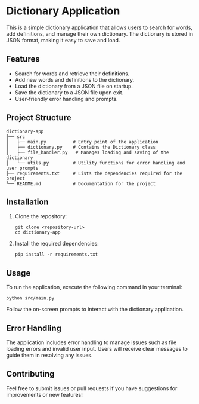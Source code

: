 # Dictionary Application

This is a simple dictionary application that allows users to search for words, add definitions, and manage their own dictionary. The dictionary is stored in JSON format, making it easy to save and load.

## Features

- Search for words and retrieve their definitions.
- Add new words and definitions to the dictionary.
- Load the dictionary from a JSON file on startup.
- Save the dictionary to a JSON file upon exit.
- User-friendly error handling and prompts.

## Project Structure

```
dictionary-app
├── src
│   ├── main.py          # Entry point of the application
│   ├── dictionary.py    # Contains the Dictionary class
│   ├── file_handler.py   # Manages loading and saving of the dictionary
│   └── utils.py         # Utility functions for error handling and user prompts
├── requirements.txt     # Lists the dependencies required for the project
└── README.md            # Documentation for the project
```

## Installation

1. Clone the repository:
   ```
   git clone <repository-url>
   cd dictionary-app
   ```

2. Install the required dependencies:
   ```
   pip install -r requirements.txt
   ```

## Usage

To run the application, execute the following command in your terminal:

```
python src/main.py
```

Follow the on-screen prompts to interact with the dictionary application.

## Error Handling

The application includes error handling to manage issues such as file loading errors and invalid user input. Users will receive clear messages to guide them in resolving any issues.

## Contributing

Feel free to submit issues or pull requests if you have suggestions for improvements or new features!